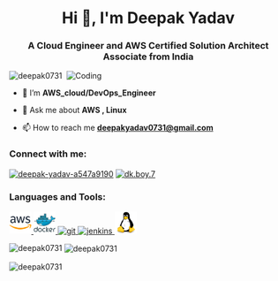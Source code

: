 <h1 align="center">Hi 👋, I'm Deepak Yadav</h1>
<h3 align="center">A Cloud Engineer and AWS Certified Solution Architect Associate from India</h3>
<img align="right" alt="Coding" width="400" src="https://camo.githubusercontent.com/a4c584bce1c41271485d28f92aaf9f581b3c88b68ca723b6edfd58b4ba988c2b/68747470733a2f2f63646e2e6472696262626c652e636f6d2f75736572732f313138373833362f73637265656e73686f74732f363533393432392f70726f6772616d65722e676966">

<p align="left"> <img src="https://komarev.com/ghpvc/?username=deepak0731&label=Profile%20views&color=0e75b6&style=flat" alt="deepak0731" /> </p>

- 🌱 I’m **AWS_cloud/DevOps_Engineer**

- 💬 Ask me about **AWS , Linux**

- 📫 How to reach me **deepakyadav0731@gmail.com**

<h3 align="left">Connect with me:</h3>
<p align="left">
<a href="https://linkedin.com/in/deepak-yadav-a547a9190" target="blank"><img align="center" src="https://raw.githubusercontent.com/rahuldkjain/github-profile-readme-generator/master/src/images/icons/Social/linked-in-alt.svg" alt="deepak-yadav-a547a9190" height="30" width="40" /></a>
<a href="https://instagram.com/dk.boy.7" target="blank"><img align="center" src="https://raw.githubusercontent.com/rahuldkjain/github-profile-readme-generator/master/src/images/icons/Social/instagram.svg" alt="dk.boy.7" height="30" width="40" /></a>
</p>

<h3 align="left">Languages and Tools:</h3>
<p align="left"> <a href="https://aws.amazon.com" target="_blank" rel="noreferrer"> <img src="https://raw.githubusercontent.com/devicons/devicon/master/icons/amazonwebservices/amazonwebservices-original-wordmark.svg" alt="aws" width="40" height="40"/> </a> <a href="https://www.docker.com/" target="_blank" rel="noreferrer"> <img src="https://raw.githubusercontent.com/devicons/devicon/master/icons/docker/docker-original-wordmark.svg" alt="docker" width="40" height="40"/> </a> <a href="https://git-scm.com/" target="_blank" rel="noreferrer"> <img src="https://www.vectorlogo.zone/logos/git-scm/git-scm-icon.svg" alt="git" width="40" height="40"/> </a> <a href="https://www.jenkins.io" target="_blank" rel="noreferrer"> <img src="https://www.vectorlogo.zone/logos/jenkins/jenkins-icon.svg" alt="jenkins" width="40" height="40"/> </a> <a href="https://www.linux.org/" target="_blank" rel="noreferrer"> <img src="https://raw.githubusercontent.com/devicons/devicon/master/icons/linux/linux-original.svg" alt="linux" width="40" height="40"/> </a> </p>

<p><img align="left" src="https://github-readme-stats.vercel.app/api/top-langs?username=deepak0731&show_icons=true&locale=en&layout=compact" alt="deepak0731" /></p>

<p>&nbsp;<img align="center" src="https://github-readme-stats.vercel.app/api?username=deepak0731&show_icons=true&locale=en" alt="deepak0731" /></p>

<p><img align="center" src="https://github-readme-streak-stats.herokuapp.com/?user=deepak0731&" alt="deepak0731" /></p>
